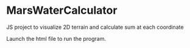 # MarsWaterCalculator
JS project to visualize 2D terrain and calculate sum at each coordinate

Launch the html file to run the program.
